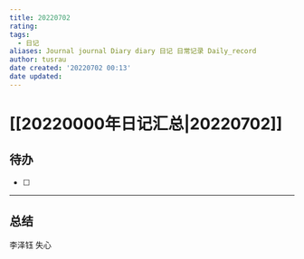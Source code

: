 ```yaml
---
title: 20220702
rating:
tags:
  - 日记
aliases: Journal journal Diary diary 日记 日常记录 Daily_record
author: tusrau
date created: '20220702 00:13'
date updated:
---
```


# [[20220000年日记汇总|20220702]]

## 待办

- [ ] 

---

## 总结
李泽钰 失心